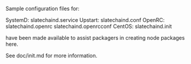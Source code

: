 Sample configuration files for:

SystemD: slatechaind.service
Upstart: slatechaind.conf
OpenRC:  slatechaind.openrc
         slatechaind.openrcconf
CentOS:  slatechaind.init

have been made available to assist packagers in creating node packages here.

See doc/init.md for more information.
